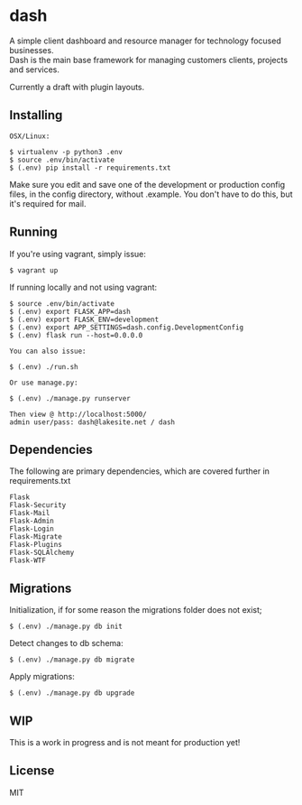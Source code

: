 # dash #

A simple client dashboard and resource manager for technology focused businesses.  
Dash is the main base framework for managing customers clients, projects and
services.

Currently a draft with plugin layouts.

## Installing ##

    OSX/Linux:

    $ virtualenv -p python3 .env
    $ source .env/bin/activate
    $ (.env) pip install -r requirements.txt

Make sure you edit and save one of the development or production config files,
in the config directory, without .example.  You don't have to do this, but it's
required for mail.

## Running ##

If you're using vagrant, simply issue:

    $ vagrant up

If running locally and not using vagrant:

    $ source .env/bin/activate
    $ (.env) export FLASK_APP=dash
    $ (.env) export FLASK_ENV=development
    $ (.env) export APP_SETTINGS=dash.config.DevelopmentConfig
    $ (.env) flask run --host=0.0.0.0

    You can also issue:

    $ (.env) ./run.sh

    Or use manage.py:

    $ (.env) ./manage.py runserver

    Then view @ http://localhost:5000/
    admin user/pass: dash@lakesite.net / dash

## Dependencies ##

The following are primary dependencies, which are covered further in requirements.txt

    Flask
    Flask-Security
    Flask-Mail
    Flask-Admin
    Flask-Login
    Flask-Migrate
    Flask-Plugins
    Flask-SQLAlchemy
    Flask-WTF

## Migrations ##

Initialization, if for some reason the migrations folder does not exist;

    $ (.env) ./manage.py db init

Detect changes to db schema:

    $ (.env) ./manage.py db migrate

Apply migrations:

    $ (.env) ./manage.py db upgrade

## WIP ##

This is a work in progress and is not meant for production yet!

## License ##

MIT
